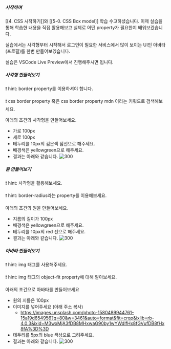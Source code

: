 ##### 시작하며
[[4. CSS 시작하기]]와 [[5-0. CSS Box model]] 학습 수고하셨습니다. 이제 실습을 통해 학습한 내용을 직접 활용해보고 실제로 어떤 property가 필요한지 배워보겠습니다.

실습에서는 사각형부터 시작해서 로그인이 필요한 서비스에서 많이 보이는 UI인 아바타(프로필)를 한번 만들어보겠습니다.

실습은 VSCode Live Preview에서 진행해주시면 됩니다.

##### 사각형 만들어보기
❗️ hint: border property를 이용하셔야 합니다.

❗️ css border property 혹은 css border property mdn 이라는 키워드로 검색해보세요.

아래의 조건의 사각형을 만들어보세요.
- 가로 100px
- 세로 100px
- 테두리를 10px의 검은색 점선으로 해주세요.
- 배경색은 yellowgreen으로 해주세요.
- 결과는 아래와 같습니다.
	![300](https://i.imgur.com/ZZyTcQj.png)
##### 원 만들어보기
❗️ hint: 사각형을 활용해보세요.

❗️ hint: border-radius라는 property를 이용해보세요.

아래의 조건의 원을 만들어보세요.
- 지름의 길이가 100px
- 배경색은 yellowgreen으로 해주세요.
- 테두리를 10px의 red 선으로 해주세요.
- 결과는 아래와 같습니다.
	![300](https://i.imgur.com/UmXMfvR.png)
##### 아바타 만들어보기
❗️ hint: img 태그를 사용해주세요.

❗️ hint: img 태그의 object-fit property에 대해 알아보세요.

아래의 조건으로 아바타를 만들어보세요
- 원의 지름은  100px
- 이미지를 넣어주세요 (아래 주소 복사)
	- https://images.unsplash.com/photo-1580489944761-15a19d654956?q=80&w=3461&auto=format&fit=crop&ixlib=rb-4.0.3&ixid=M3wxMjA3fDB8MHxwaG90by1wYWdlfHx8fGVufDB8fHx8fA%3D%3D
- 테두리를 5px의 blue 색상으로 그려주세요.
- 결과는 아래와 같습니다.
	![300](https://i.imgur.com/cFtc9mm.png)

